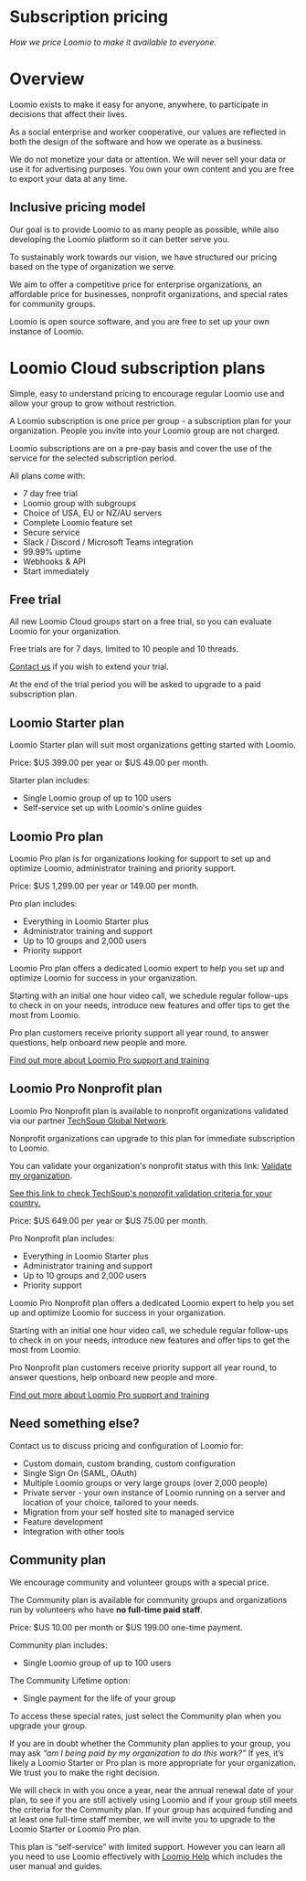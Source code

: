 # Subscription pricing
_How we price Loomio to make it available to everyone._

# Overview
Loomio exists to make it easy for anyone, anywhere, to participate in decisions that affect their lives.

As a social enterprise and worker cooperative, our values are reflected in both the design of the software and how we operate as a business.

We do not monetize your data or attention. We will never sell your data or use it for advertising purposes. You own your own content and you are free to export your data at any time.

## Inclusive pricing model
Our goal is to provide Loomio to as many people as possible, while also developing the Loomio platform so it can better serve you.

To sustainably work towards our vision, we have structured our pricing based on the type of organization we serve.

We aim to offer a competitive price for enterprise organizations, an affordable price for businesses, nonprofit organizations, and special rates for community groups.

Loomio is open source software, and you are free to set up your own instance of Loomio.

# Loomio Cloud subscription plans
Simple, easy to understand pricing to encourage regular Loomio use and allow your group to grow without restriction.  

A Loomio subscription is one price per group - a subscription plan for your organization. People you invite into your Loomio group are not charged.

Loomio subscriptions are on a pre-pay basis and cover the use of the service for the selected subscription period.

All plans come with:
- 7 day free trial
- Loomio group with subgroups
- Choice of USA, EU or NZ/AU servers
- Complete Loomio feature set
- Secure service
- Slack / Discord / Microsoft Teams integration
- 99.99% uptime
- Webhooks & API
- Start immediately

## Free trial
All new Loomio Cloud groups start on a free trial, so you can evaluate Loomio for your organization.

Free trials are for 7 days, limited to 10 people and 10 threads.

[Contact us](https://www.loomio.com/contact) if you wish to extend your trial.

At the end of the trial period you will be asked to upgrade to a paid subscription plan.

## Loomio Starter plan
Loomio Starter plan will suit most organizations getting started with Loomio.

Price: $US 399.00 per year or $US 49.00 per month.

Starter plan includes:
- Single Loomio group of up to 100 users
- Self-service set up with Loomio's online guides

## Loomio Pro plan
Loomio Pro plan is for organizations looking for support to set up and optimize Loomio, administrator training and priority support.

Price: $US 1,299.00 per year or 149.00 per month.

Pro plan includes:
- Everything in Loomio Starter plus
- Administrator training and support
- Up to 10 groups and 2,000 users
- Priority support

Loomio Pro plan offers a dedicated Loomio expert to help you set up and optimize Loomio for success in your organization.

Starting with an initial one hour video call, we schedule regular follow-ups to check in on your needs, introduce new features and offer tips to get the most from Loomio.

Pro plan customers receive priority support all year round, to answer questions, help onboard new people and more.

[Find out more about Loomio Pro support and training](
https://help.loomio.com/en/policy/subscriptions/pro_support/)

## Loomio Pro Nonprofit plan
Loomio Pro Nonprofit plan is available to nonprofit organizations validated via our partner [TechSoup Global Network](https://www.techsoup.org/).

Nonprofit organizations can upgrade to this plan for immediate subscription to Loomio. 

You can validate your organization's nonprofit status with this link:  [Validate my organization](https://app.ngok.techsoup.org/Default.aspx?vendorAppId=bbc8a1ce-89f4-4caf-a12b-93c7608a29c1).

[See this link to check TechSoup's nonprofit validation criteria for your country.](https://www.techsoup.global/techsoup-local-ngo-definitions)

Price: $US 649.00 per year or $US 75.00 per month.

Pro Nonprofit plan includes:
- Everything in Loomio Starter plus
- Administrator training and support
- Up to 10 groups and 2,000 users
- Priority support

Loomio Pro Nonprofit plan offers a dedicated Loomio expert to help you set up and optimize Loomio for success in your organization.

Starting with an initial one hour video call, we schedule regular follow-ups to check in on your needs, introduce new features and offer tips to get the most from Loomio.

Pro Nonprofit plan customers receive priority support all year round, to answer questions, help onboard new people and more.

[Find out more about Loomio Pro support and training](
https://help.loomio.com/en/policy/subscriptions/pro_support/)

## Need something else?
Contact us to discuss pricing and configuration of Loomio for:
- Custom domain, custom branding, custom configuration
- Single Sign On (SAML, OAuth)
- Multiple Loomio groups or very large groups (over 2,000 people)
- Private server - your own instance of Loomio running on a server and location of your choice, tailored to your needs.
- Migration from your self hosted site to managed service
- Feature development
- Integration with other tools

## Community plan
We encourage community and volunteer groups with a special price.

The Community plan is available for community groups and organizations run by volunteers who have **no full-time paid staff**.

Price: $US 10.00 per month or $US 199.00 one-time payment.

Community plan includes:
- Single Loomio group of up to 100 users

The Community Lifetime option:
- Single payment for the life of your group

To access these special rates, just select the Community plan when you upgrade your group.

If you are in doubt whether the Community plan applies to your group, you may ask *“am I being paid by my organization to do this work?”* If yes, it’s likely a Loomio Starter or Pro plan is more appropriate for your organization. We trust you to make the right decision.  

We will check in with you once a year, near the annual renewal date of your plan, to see if you are still actively using Loomio and if your group still meets the criteria for the Community plan. If your group has acquired funding and at least one full-time staff member, we will invite you to upgrade to the Loomio Starter or Loomio Pro plan.

This plan is “self-service” with limited support. However you can learn all you need to use Loomio effectively with [Loomio Help](https://help.loomio.com) which includes the user manual and guides.
